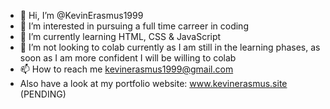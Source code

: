 - 👋 Hi, I’m @KevinErasmus1999
- 👀 I’m interested in pursuing a full time carreer in coding
- 🌱 I’m currently learning HTML, CSS & JavaScript
- 💞️ I’m not looking to colab currently as I am still in the learning phases, as soon as I am more confident I will be willing to colab
- 📫 How to reach me kevinerasmus1999@gmail.com
- Also have a look at my portfolio website:  www.kevinerasmus.site (PENDING)

<!---
KevinErasmus1999/KevinErasmus1999 is a ✨ special ✨ repository because its `README.md` (this file) appears on your GitHub profile.
You can click the Preview link to take a look at your changes.
--->
